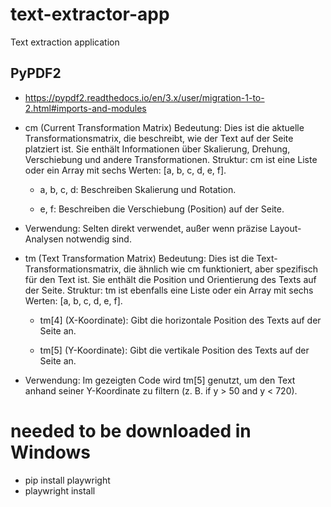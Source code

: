 # text-extractor-app
Text extraction application

## PyPDF2
- https://pypdf2.readthedocs.io/en/3.x/user/migration-1-to-2.html#imports-and-modules

- cm (Current Transformation Matrix)
Bedeutung: Dies ist die aktuelle Transformationsmatrix, die beschreibt, wie der Text auf der Seite platziert ist. Sie enthält Informationen über Skalierung, Drehung, Verschiebung und andere Transformationen.
Struktur: cm ist eine Liste oder ein Array mit sechs Werten: [a, b, c, d, e, f].

  - a, b, c, d: Beschreiben Skalierung und Rotation.
  
  - e, f: Beschreiben die Verschiebung (Position) auf der Seite.
  
- Verwendung: Selten direkt verwendet, außer wenn präzise Layout-Analysen notwendig sind.

- tm (Text Transformation Matrix)
Bedeutung: Dies ist die Text-Transformationsmatrix, die ähnlich wie cm funktioniert, aber spezifisch für den Text ist. Sie enthält die Position und Orientierung des Texts auf der Seite.
Struktur: tm ist ebenfalls eine Liste oder ein Array mit sechs Werten: [a, b, c, d, e, f].

  - tm[4] (X-Koordinate): Gibt die horizontale Position des Texts auf der Seite an.
  
  - tm[5] (Y-Koordinate): Gibt die vertikale Position des Texts auf der Seite an.
  
- Verwendung: Im gezeigten Code wird tm[5] genutzt, um den Text anhand seiner Y-Koordinate zu filtern (z. B. if y > 50 and y < 720).
# needed to be downloaded in Windows 
- pip install playwright 
- playwright install
